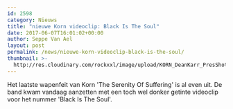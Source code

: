 ```yaml
---
id: 2598
category: Nieuws
title: "nieuwe Korn videoclip: Black Is The Soul"
date: 2017-06-07T16:01:02+00:00
author: Seppe Van Ael
layout: post
permalink: /news/nieuwe-korn-videoclip-black-is-the-soul/
thumbnail: >-
  http://res.cloudinary.com/rockxxl/image/upload/KORN_DeanKarr_PresShot2_2016_25553901_142036562.jpg
---
```

Het laatste wapenfeit van Korn 'The Serenity Of Suffering' is al even uit. De band kwam vandaag aanzetten met een toch wel donker getinte videoclip voor het nummer 'Black Is The Soul'.
